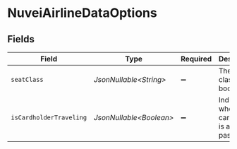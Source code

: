 # NuveiAirlineDataOptions


## Fields

| Field                                                 | Type                                                  | Required                                              | Description                                           | Example                                               |
| ----------------------------------------------------- | ----------------------------------------------------- | ----------------------------------------------------- | ----------------------------------------------------- | ----------------------------------------------------- |
| `seatClass`                                           | *JsonNullable\<String>*                               | :heavy_minus_sign:                                    | The seat class of the booking                         | F                                                     |
| `isCardholderTraveling`                               | *JsonNullable\<Boolean>*                              | :heavy_minus_sign:                                    | Indicates whether the cardholder is also a passenger. | true                                                  |
